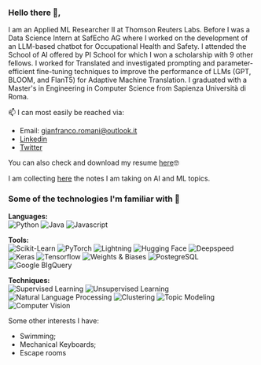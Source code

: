 ### Hello there 👋,

I am an Applied ML Researcher II at Thomson Reuters Labs.
Before I was a Data Science Intern at SafEcho AG where I worked on the development of an LLM-based chatbot for Occupational Health and Safety.
I attended the School of AI offered by PI School for which I won a scholarship with 9 other fellows. I worked for Translated and investigated prompting and parameter-efficient fine-tuning techniques to improve the performance of LLMs (GPT, BLOOM, and FlanT5) for Adaptive Machine Translation.
I graduated with a Master's in Engineering in Computer Science from Sapienza Università di Roma. 

📫 I can most easily be reached via:

 - Email: gianfranco.romani@outlook.it
 - [Linkedin](https://www.linkedin.com/in/gian-romani/)
 - [Twitter](https://twitter.com/gianfree97)

You can also check and download my resume [here](resume_gianfranco_romani.pdf)🤓

I am collecting [here](https://main--gianfree-notes.netlify.app/) the notes I am taking on AI and ML topics.

### Some of the technologies I'm familiar with 🔬

**Languages:**  
![Python](https://img.shields.io/badge/Python-3776AB?style=for-the-badge&logo=python&logoColor=white) ![Java](https://img.shields.io/badge/Java-ED8B00?style=for-the-badge&logo=java&logoColor=white) ![Javascript](https://img.shields.io/badge/JavaScript-F7DF1E?style=for-the-badge&logo=javascript&logoColor=black) 

**Tools:**  
![Scikit-Learn](https://img.shields.io/badge/Scikit--Learn-F7931E?style=for-the-badge&logo=scikit-learn&logoColor=white) ![PyTorch](https://img.shields.io/badge/PyTorch-EE4C2C?style=for-the-badge&logo=pytorch&logoColor=white) ![Lightning](https://img.shields.io/badge/Lightning-792DE4?style=for-the-badge&logo=pytorch-lightning&logoColor=white) ![Hugging Face](https://img.shields.io/badge/Hugging%20Face-FFBA00?style=for-the-badge&logo=hf&logoColor=white) ![Deepspeed](https://img.shields.io/badge/deepspeed-395KEL?style=for-the-badge&logo=deepspeed&logoColor=white) ![Keras](https://img.shields.io/badge/Keras-D00000?style=for-the-badge&logo=keras&logoColor=white) ![Tensorflow](https://img.shields.io/badge/Tensorflow-FF6F00?style=for-the-badge&logo=tensorflow&logoColor=white) ![Weights & Biases](https://img.shields.io/badge/Weights_&_Biases-FFBE00?style=for-the-badge&logo=WeightsAndBiases&logoColor=white) ![PostegreSQL](https://img.shields.io/badge/PostgreSQL-316192?style=for-the-badge&logo=postgresql&logoColor=white)
![Google BIgQuery](https://img.shields.io/badge/Google%20BigQuery-005CED?style=for-the-badge&logo=bigquery&logoColor=white)

**Techniques:**  
![Supervised Learning](https://img.shields.io/badge/Supervised%20Learning-7400B8?style=for-the-badge&logoColor=white) ![Unsupervised Learning](https://img.shields.io/badge/Unsupervised%20Learning-6930C3?style=for-the-badge&logoColor=white) ![Natural Language Processing](https://img.shields.io/badge/Natural%20language%20processing-48BFE3?style=for-the-badge&logoColor=white) ![Clustering](https://img.shields.io/badge/Clustering-5390D9?style=for-the-badge&logoColor=white) ![Topic Modeling](https://img.shields.io/badge/Topic%20Modeling-5390D9?style=for-the-badge&logoColor=white) ![Computer Vision](https://img.shields.io/badge/Computer%20vision-4EA8DE?style=for-the-badge&logoColor=white)

Some other interests I have:
 - Swimming;
 - Mechanical Keyboards;
 - Escape rooms
